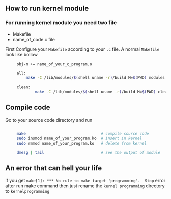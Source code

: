 
## How to run kernel module
### For running kernel module you need two file 
* Makefile
* name_of_code.c file

First Configure your `Makefile` according to your `.c` file. A normal `Makefile` look like bollow
```sh
     obj-m += name_of_your_c_program.o

     all:
	     make -C /lib/modules/$(shell uname -r)/build M=$(PWD) modules

     clean:
             make -C /lib/modules/$(shell uname -r)/build M=$(PWD) clean
```

## Compile code
Go to your source code directory and run
```sh

     make                                 # compile source code
     sudo insmod name_of_your_program.ko  # insert in kernel
     sudo rmmod name_of_your_program.ko   # delete from kernel

     dmesg | tail                         # see the output of module
```
## An error that can hell your life
if you get `make[1]: *** No rule to make target 'programming'.  Stop` error after run make command
then just rename the `kernel programming` directory to `kernelprogramming`
